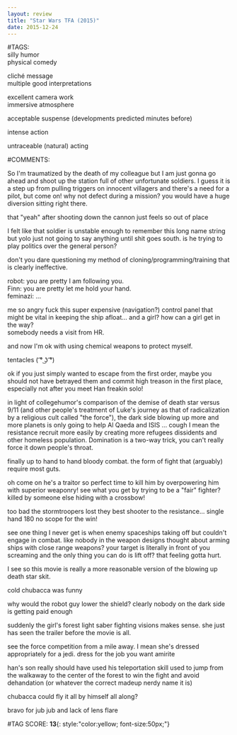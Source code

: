 ```yaml
---  
layout: review  
title: "Star Wars TFA (2015)"  
date: 2015-12-24  
---  
```

  
#TAGS:  
silly humor  
physical comedy  
  
cliché message  
multiple good interpretations  
  
excellent camera work  
immersive atmosphere  
  
acceptable suspense (developments predicted minutes before)  
  
intense action  
  
untraceable (natural) acting  
  
#COMMENTS:  
  
So I'm traumatized by the death of my colleague but I am just gonna go ahead and shoot up the station full of other unfortunate soldiers. I guess it is a step up from pulling triggers on innocent villagers and there's a need for a pilot, but come on! why not defect during a mission? you would have a huge diversion sitting right there.  
  
that "yeah" after shooting down the cannon just feels so out of place  
  
I felt like that soldier is unstable enough to remember this long name string but yolo just not going to say anything until shit goes south. is he trying to play politics over the general person?  
  
don't you dare questioning my method of cloning/programming/training that is clearly ineffective.  
  
robot: you are pretty I am following you.  
Finn: you are pretty let me hold your hand.  
feminazi: ...  
  
me so angry fuck this super expensive (navigation?) control panel that might be vital in keeping the ship afloat... and a girl? how can a girl get in the way?  
somebody needs a visit from HR.  
  
and now I'm ok with using chemical weapons to protect myself.  
  
tentacles ( ͡° ͜ʖ ͡°)  
  
ok if you just simply wanted to escape from the first order, maybe you should not have betrayed them and commit high treason in the first place, especially not after you meet Han freakin solo!  
  
in light of collegehumor's comparison of the demise of death star versus 9/11 (and other people's treatment of Luke's journey as that of radicalization by a religious cult called "the force"), the dark side blowing up more and more planets is only going to help Al Qaeda and ISIS ... cough I mean the resistance recruit more easily by creating more refugees dissidents and other homeless population. Domination is a two-way trick, you can't really force it down people's throat.  
  
finally up to hand to hand bloody combat. the form of fight that (arguably) require most guts.  
  
oh come on he's a traitor so perfect time to kill him by overpowering him with superior weaponry! see what you get by trying to be a "fair" fighter? killed by someone else hiding with a crossbow!  
  
too bad the stormtroopers lost they best shooter to the resistance... single hand 180 no scope for the win!  
  
see one thing I never get is when enemy spaceships taking off but couldn't engage in combat. like nobody in the weapon designs thought about arming ships with close range weapons? your target is literally in front of you screaming and the only thing you can do is lift off? that feeling gotta hurt.  
  
I see so this movie is really a more reasonable version of the blowing up death star skit.  
  
cold chubacca was funny  
  
why would the robot guy lower the shield? clearly nobody on the dark side is getting paid enough  
  
suddenly the girl's forest light saber fighting visions makes sense. she just has seen the trailer before the movie is all.  
  
see the force competition from a mile away. I mean she's dressed appropriately for a jedi. dress for the job you want amirite  
  
han's son really should have used his teleportation skill used to jump from the walkaway to the center of the forest to win the fight and avoid dehandation (or whatever the correct madeup nerdy name it is)  
  
chubacca could fly it all by himself all along?  
  
bravo for jub jub and lack of lens flare  
  
  
  
  
  
#TAG SCORE: **13**{: style:"color:yellow; font-size:50px;"}  
